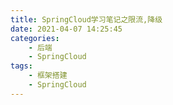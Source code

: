 ```yaml
---
title: SpringCloud学习笔记之限流,降级
date: 2021-04-07 14:25:45
categories:
    - 后端
    - SpringCloud
tags:
    - 框架搭建
    - SpringCloud
---
```

